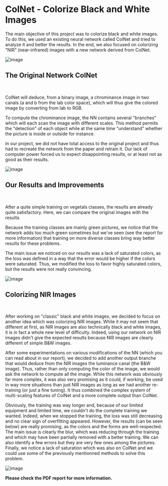 # ColNet - Colorize Black and White Images

The main objective of this project was to colorize black and white images. To do this, we used an existing neural network called ColNet and tried to analyze it and better the results. In the end, we also focused on colorizing "NIR" (near-infrared) images with a new network derived from ColNet.

![image](https://user-images.githubusercontent.com/72748466/199738014-f1bd980a-2d67-48de-aa1b-db2629f0bdc2.png)



## The Original Network ColNet
‍

ColNet will deduce, from a binary image, a chrominance image in two canals (a and b from the lab color space), which will thus give the colored image by converting from lab to RGB.

To compute the chrominance image, the NN contains several "branches" which will each scan the image with different scales. This method permits the "detection" of each object while at the same time "understand" whether the picture is inside or outside for instance.

In our project, we did not have total access to the original project and thus had to recreate the network from the paper and retrain it. Our lack of computer power forced us to expect disappointing results, or at least not as good as their results.

![image](https://user-images.githubusercontent.com/72748466/199738442-0aad1379-c845-43ef-bc26-8e6c79327ecb.png)


## Our Results and Improvements
‍

After a quite simple training on vegetals classes, the results are already quite satisfactory. Here, we can compare the original images with the results.

Because the training classes are mainly green pictures, we notice that the network adds too much green sometimes but we've seen (see the report for more information) that training on more diverse classes bring way better results for these problems.

The main issue we noticed on our results was a lack of saturated colors, as the loss was defined in a way that the error would be higher if the colors were saturated. Thus, we modified the loss to favor highly saturated colors, but the results were not really convincing.

![image](https://user-images.githubusercontent.com/72748466/199738576-e8952205-54d7-4950-ba39-754f4d0aa40b.png)


## Colorizing NIR Images
‍

After working on "classic" black and white images, we decided to focus on another idea which was colorizing NIR images. While it may not seem that different at first, as NIR images are also technically black and white images, it is in fact a whole new level of difficulty. Indeed, using our network on NIR images didn't give the expected results because NIR images are clearly different of simple B&W images.

After some experimentations on various modifications of the NN (which you can read about in our report), we decided to add another output branche that would deduce from the NIR images the luminance canal (the B&W image). Thus, rather than only computing the color of the image, we would ask the network to compute all the image. While this network was obviously far more complex, it was also very promising as it could, if working, be used in way more situations than just NIR images as long as we had another re-training (or just a fine tuning). It thus combined the complex system of multi-scaling features of ColNet and a more complete output than ColNet.

Obviously, the training was way longer and, because of our limited equipment and limited time, we couldn't do the complete training we wanted. Indeed, when we stopped the training, the loss was still decreasing and no clear sign of overfitting appeared. However, the results (can be seen below) are really promising, as the colors and the forms are well-respected. The main issue is clearly the blur, which was reducing through the training and which may have been partially removed with a better training. We can also identify a few errors but they are very few ones among the pictures. Finally, we notice a lack of saturation which was also on ColNet and we could use some of the previously mentionned methods to solve this problem.

![image](https://user-images.githubusercontent.com/72748466/199738779-a08d0d78-92b7-4594-b571-7977d4ad36f7.png)


**Please check the PDF report for more information.**
